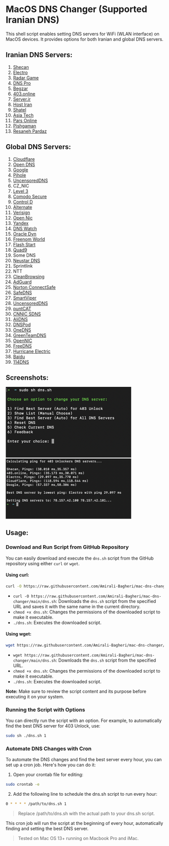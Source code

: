 # MacOS DNS Changer (Supported Iranian DNS)

This shell script enables setting DNS servers for WiFi (WLAN interface) on MacOS devices. It provides options for both Iranian and global DNS servers.

## Iranian DNS Servers:
1. [Shecan](https://shecan.ir)
2. [Electro](https://electrotm.org/)
3. [Radar Game](https://radar.game/)
4. [DNS Pro](https://dnspro.ir/)
5. [Begzar](https://begzar.ir/)
6. [403.online](https://403.online)
7. [Server.ir](https://server.ir)
8. [Host Iran](https://hostiran.net/landing/proxy)
9. [Shatel](https://www.shatel.ir)
10. [Asia Tech](https://asiatech.ir)
11. [Pars Online](https://www.parsonline.com)
12. [Pishgaman](https://pishgaman.net)
13. [Resaneh Pardaz](https://www.resanehpardaz.ir)

## Global DNS Servers:
1. [Cloudflare](https://www.cloudflare.com/)
2. [Open DNS](https://www.opendns.com/)
3. [Google](https://google.com)
4. [Pihole](https://pi-hole.net)
5. [UncensoredDNS](https://blog.uncensoreddns.org)
6. CZ_NIC
7. [Level 3](http://www.level3.com/en)
8. [Comodo Secure](https://www.comodo.com/)
9. [Control D](https://controld.com/free-dns)
10. [Alternate](https://alternate-dns.com)
11. [Verisign](https://www.verisign.com)
12. [Open Nic](https://www.opennic.org)
13. [Yandex](https://dns.yandex.com)
14. [DNS Watch](https://dns.watch)
15. [Oracle Dyn](https://dyn.com)
16. [Freenom World](http://www.freenom.world)
17. [Flash Start](https://flashstart.com)
18. [Quad9](https://www.quad9.net)
19. Some DNS
20. [Neustar DNS](https://www.security.neustar/dns-services/free-recursive-dns-service)
22. Sprintlink
23. NTT
24. [CleanBrowsing](https://cleanbrowsing.org/filters)
25. [AdGuard](https://adguard-dns.io/en/public-dns.html)
26. [Norton ConnectSafe](https://dns.norton.com)
27. [SafeDNS](https://www.safedns.com)
28. [SmartViper](https://www.markosweb.com/free-dns)
29. [UncensoredDNS](https://blog.uncensoreddns.org)
30. [puntCAT](http://www.servidordenoms.cat)
31. [CNNIC SDNS](http://public.sdns.cn)
32. [AliDNS](http://www.alidns.com)
33. [DNSPod](https://www.dnspod.cn/products/public.dns)
34. [OneDNS](https://www.onedns.net)
35. [GreenTeamDNS](http://www.greentm.co.uk)
36. [OpenNIC](https://www.opennic.org)
37. [FreeDNS](https://freedns.zone)
38. [Hurricane Electric](https://dns.he.net)
39. [Baidu](https://dudns.baidu.com/intro/publicdns)
40. [114DNS](https://www.114dns.com)

## Screenshots:

<img src="images/1.png" width="400">
<img src="images/2.png" width="400" >


## Usage:

### Download and Run Script from GitHub Repository

You can easily download and execute the `dns.sh` script from the GitHub repository using either `curl` or `wget`.

#### Using curl:

```bash
curl -O https://raw.githubusercontent.com/Amirali-Bagheri/mac-dns-changer/main/dns.sh && chmod +x dns.sh && ./dns.sh
```

- `curl -O https://raw.githubusercontent.com/Amirali-Bagheri/mac-dns-changer/main/dns.sh`: Downloads the `dns.sh` script from the specified URL and saves it with the same name in the current directory.
- `chmod +x dns.sh`: Changes the permissions of the downloaded script to make it executable.
- `./dns.sh`: Executes the downloaded script.

#### Using wget:

```bash
wget https://raw.githubusercontent.com/Amirali-Bagheri/mac-dns-changer/main/dns.sh && chmod +x dns.sh && ./dns.sh
```

- `wget https://raw.githubusercontent.com/Amirali-Bagheri/mac-dns-changer/main/dns.sh`: Downloads the `dns.sh` script from the specified URL.
- `chmod +x dns.sh`: Changes the permissions of the downloaded script to make it executable.
- `./dns.sh`: Executes the downloaded script.

**Note:** Make sure to review the script content and its purpose before executing it on your system.

### Running the Script with Options

You can directly run the script with an option. For example, to automatically find the best DNS server for 403 Unlock, use:

```bash
sudo sh ./dns.sh 1
```

### Automate DNS Changes with Cron

To automate the DNS changes and find the best server every hour, you can set up a cron job. Here's how you can do it:

1. Open your crontab file for editing:

```bash
sudo crontab -e
```

2. Add the following line to schedule the dns.sh script to run every hour:

```bash
0 * * * * /path/to/dns.sh 1
```

> Replace /path/to/dns.sh with the actual path to your dns.sh script.

This cron job will run the script at the beginning of every hour, automatically finding and setting the best DNS server.


> Tested on Mac OS 13+ running on Macbook Pro and iMac.
